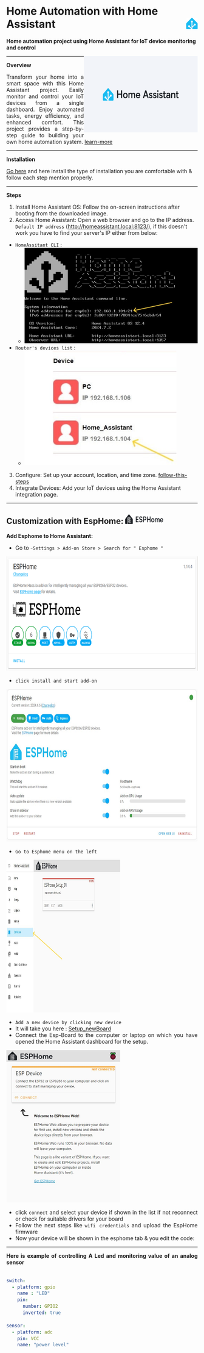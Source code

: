 # Home Automation with Home Assistant <img align = "right" width="30" height="30" src="./docs/HA_Icon.jpg">

**Home automation project using Home Assistant for IoT device monitoring and control**

<img align = "right" width="300" height="200" src="./docs/logo.jpg">

----

<div align="justify"> 

**Overview**

Transform your home into a smart space with this Home Assistant project. Easily monitor and control your IoT devices from a single dashboard. Enjoy automated tasks, energy efficiency, and enhanced comfort. This project provides a step-by-step guide to building your own home automation system. [learn-more](https://www.home-assistant.io/)

</div>

----

**Installation**
  
[Go here](https://www.home-assistant.io/installation/) and here install the type of installation you are comfortable with & follow each step mention properly.

</div>

----

**Steps**

1. Install Home Assistant OS: Follow the on-screen instructions after booting from the downloaded image.
2. Access Home Assistant: Open a web browser and go to the IP address. 
    `Default IP address` (http://homeassistant.local:8123/), if this doesn't work you have to find your server's IP either from below:
  - `HomeAssitant CLI` : 
    - <img width="600" height="250" src="./docs/CLI.jpg">
  - `Router's devices list` : 
    - <img width="400" height="300" src="./docs/RouterList.jpg ">

3. Configure: Set up your account, location, and time zone. [follow-this-steps](https://www.home-assistant.io/getting-started/onboarding)
4. Integrate Devices: Add your IoT devices using the Home Assistant integration page.

----

<div align="justify"> 

## Customization with EspHome: <img width="100" height="25" src="./docs/EspHome_Icon.jpg">

**Add Esphome to Home Assistant:** 

- Go to -`Settings > Add-on Store > Search for " Esphome "`
  
<img width="600" height="300" src="./docs/EspHome_addon.jpg">

- `click install and start add-on`

<img width="600" height="400" src="./docs/EspHome_addon_Start.jpg">

- `Go to Esphome menu on the left`
  
<img width="300" height="400" src="./docs/EspHome_Setup.jpg">

- `Add a new device by clicking new device`
- It will take you here : [Setup_newBoard](https://web.esphome.io/?dashboard_wizard)
- Connect the Esp-Board to the computer or laptop on which you have opened the Home Assistant dashboard for the setup.
<img width="300" height="400" src="./docs/Esp-add_device.jpg">

- click `connect` and select your device if shown in the list if not reconnect or check for suitable drivers for your board
- Follow the next steps like `wifi credentials` and upload the EspHome firmware
-  Now your device will be shown in the esphome tab & you edit the code:

----

**Here is example of controlling A Led and monitoring value of an analog sensor**

```yaml

switch:
  - platform: gpio
    name : "LED"
    pin:
      number: GPIO2
      inverted: true

sensor:
  - platform: adc
    pin: VCC
    name: "power level"

```

</div>